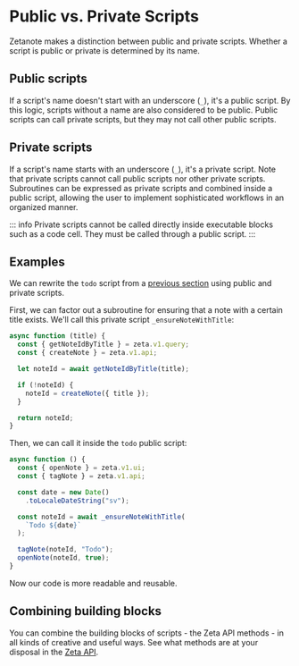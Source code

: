 # Public vs. Private Scripts

Zetanote makes a distinction between public and private scripts. Whether a script is public or private is determined by its name.

## Public scripts

If a script's name doesn't start with an underscore (`_`), it's a public script. By this logic, scripts without a name are also considered to be public. Public scripts can call private scripts, but they may not call other public scripts.

## Private scripts

If a script's name starts with an underscore (`_`), it's a private script. Note that private scripts cannot call public scripts nor other private scripts. Subroutines can be expressed as private scripts and combined inside a public script, allowing the user to implement sophisticated workflows in an organized manner.

::: info
Private scripts cannot be called directly inside executable blocks such as a code cell. They must be called through a public script.
:::

## Examples

We can rewrite the `todo` script from a [previous section](/guide/scripts/writing-scripts) using public and private scripts.

First, we can factor out a subroutine for ensuring that a note with a certain title exists. We'll call this private script `_ensureNoteWithTitle`:

```TypeScript
async function (title) {
  const { getNoteIdByTitle } = zeta.v1.query;
  const { createNote } = zeta.v1.api;

  let noteId = await getNoteIdByTitle(title);

  if (!noteId) {
    noteId = createNote({ title });
  }

  return noteId;
}
```

Then, we can call it inside the `todo` public script:

```TypeScript
async function () {
  const { openNote } = zeta.v1.ui;
  const { tagNote } = zeta.v1.api;

  const date = new Date()
    .toLocaleDateString("sv");

  const noteId = await _ensureNoteWithTitle(
    `Todo ${date}`
  );

  tagNote(noteId, "Todo");
  openNote(noteId, true);
}
```

Now our code is more readable and reusable.

## Combining building blocks

You can combine the building blocks of scripts - the Zeta API methods - in all kinds of creative and useful ways. See what methods are at your disposal in the [Zeta API](/guide/zeta-api/overview).
